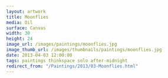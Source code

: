 ```yaml
---
layout: artwork
title: Moonflies
media: Oil
surface: Canvas
width: 30
height: 24
image_url: /images/paintings/moonflies.jpg
image_thumb_url: /images/thumbnails/paintings/moonflies.jpg
date: 2013-04-03 12:00:00
tags: paintings thinkspace solo after-midnight
redirect_from: "/Paintings/2013/03-Moonflies.html"
---
```

